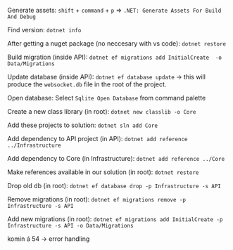 Generate assets:  `shift` + `command` + `p` => `.NET: Generate Assets For Build And Debug`

Find version: `dotnet info`

After getting a nuget package (no neccesary with vs code): `dotnet restore`

Build migration (inside API): `dotnet ef migrations add InitialCreate  -o Data/Migrations`

Update database (inside API): `dotnet ef database update` -> this will produce the `websocket.db` file in the root of the project.

Open database: Select `Sqlite Open Database` from command palette

Create a new class library (in root): `dotnet new classlib -o Core`

Add these projects to solution: `dotnet sln add Core`

Add dependency to API project (in API): `dotnet add reference ../Infrastructure`

Add dependency to Core (in Infrastructure): `dotnet add reference ../Core`

Make references available in our solution (in root): `dotnet restore`

Drop old db (in root): `dotnet ef database drop -p Infrastructure -s API`

Remove migrations (in root): `dotnet ef migrations remove -p Infrastructure -s API`

Add new migrations (in root): `dotnet ef migrations add InitialCreate -p Infrastructure -s API -o Data/Migrations`

komin á 54 -> error handling
